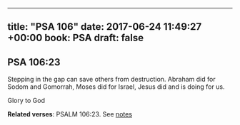 
---
title: "PSA 106"
date: 2017-06-24 11:49:27 +00:00
book: PSA
draft: false
---

## PSA 106:23

Stepping in the gap can save others from destruction. Abraham did for Sodom and Gomorrah, Moses did for Israel, Jesus did and is doing for us.

Glory to God

**Related verses**: PSALM 106:23. See [notes](https://my.bible.com/notes/2664632673536566051)


